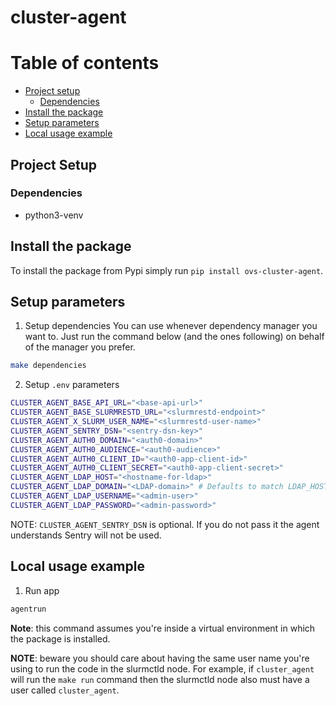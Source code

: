 # cluster-agent

# Table of contents

- [Project setup](#project-setup)
  - [Dependencies](#dependencies)
- [Install the package](#install-the-package)
- [Setup parameters](#setup-parameters)
- [Local usage example](#local-usage-exemple)

## Project Setup

### Dependencies

* python3-venv

## Install the package

To install the package from Pypi simply run `pip install ovs-cluster-agent`.

## Setup parameters

1. Setup dependencies
  You can use whenever dependency manager you want to. Just run the command below (and the ones following) on behalf of the manager you prefer.

  ```bash
  make dependencies
  ```

2. Setup `.env` parameters
  ```bash
  CLUSTER_AGENT_BASE_API_URL="<base-api-url>"
  CLUSTER_AGENT_BASE_SLURMRESTD_URL="<slurmrestd-endpoint>"
  CLUSTER_AGENT_X_SLURM_USER_NAME="<slurmrestd-user-name>"
  CLUSTER_AGENT_SENTRY_DSN="<sentry-dsn-key>"
  CLUSTER_AGENT_AUTH0_DOMAIN="<auth0-domain>"
  CLUSTER_AGENT_AUTH0_AUDIENCE="<auth0-audience>"
  CLUSTER_AGENT_AUTH0_CLIENT_ID="<auth0-app-client-id>"
  CLUSTER_AGENT_AUTH0_CLIENT_SECRET="<auth0-app-client-secret>"
  CLUSTER_AGENT_LDAP_HOST="<hostname-for-ldap>"
  CLUSTER_AGENT_LDAP_DOMAIN="<LDAP-domain>" # Defaults to match LDAP_HOST
  CLUSTER_AGENT_LDAP_USERNAME="<admin-user>"
  CLUSTER_AGENT_LDAP_PASSWORD="<admin-password>"
  ```

  NOTE: `CLUSTER_AGENT_SENTRY_DSN` is optional. If you do not pass it the agent understands Sentry will not be used.

## Local usage example

1. Run app
  ```bash
  agentrun
  ```

**Note**: this command assumes you're inside a virtual environment in which the package is installed.

**NOTE**: beware you should care about having the same user name you're using to run the code in the slurmctld node. For example, if `cluster_agent` will run the `make run` command then the slurmctld node also must have a user called `cluster_agent`.
